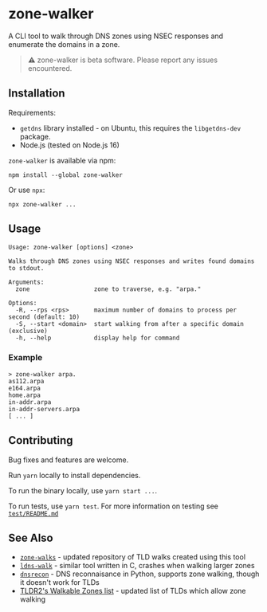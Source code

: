 # zone-walker

A CLI tool to walk through DNS zones using NSEC responses and enumerate the domains in a zone.

> ⚠️ zone-walker is beta software. Please report any issues encountered.

## Installation

Requirements:

* `getdns` library installed - on Ubuntu, this requires the `libgetdns-dev` package.
* Node.js (tested on Node.js 16)

`zone-walker` is available via npm:

```
npm install --global zone-walker
```

Or use `npx`:

```
npx zone-walker ...
```

## Usage

```
Usage: zone-walker [options] <zone>

Walks through DNS zones using NSEC responses and writes found domains to stdout.

Arguments:
  zone                  zone to traverse, e.g. "arpa."

Options:
  -R, --rps <rps>       maximum number of domains to process per second (default: 10)
  -S, --start <domain>  start walking from after a specific domain (exclusive)
  -h, --help            display help for command
```

### Example

```
> zone-walker arpa.
as112.arpa
e164.arpa
home.arpa
in-addr.arpa
in-addr-servers.arpa
[ ... ]
```

## Contributing

Bug fixes and features are welcome.

Run `yarn` locally to install dependencies.

To run the binary locally, use `yarn start ...`.

To run tests, use `yarn test`. For more information on testing see [`test/README.md`](./test/README.md)

## See Also

* [`zone-walks`](https://github.com/flotwig/zone-walks/) - updated repository of TLD walks created using this tool
* [`ldns-walk`](https://github.com/NLnetLabs/ldns/blob/develop/examples/ldns-walk.c) - similar tool written in C, crashes when walking larger zones
* [`dnsrecon`](https://github.com/darkoperator/dnsrecon) - DNS reconnaisance in Python, supports zone walking, though it doesn't work for TLDs
* [TLDR2's Walkable Zones list](https://github.com/monoidic/TLDR2/blob/master/walkable_zones.md) - updated list of TLDs which allow zone walking
